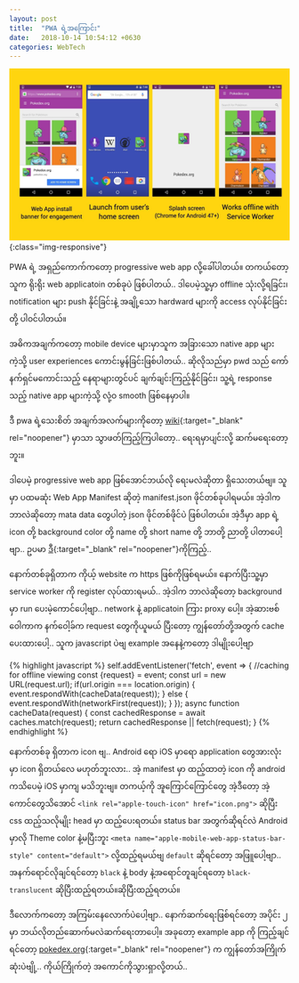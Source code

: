 ```yaml
---
layout: post
title:  "PWA ရဲ့အကြောင်း"
date:   2018-10-14 10:54:12 +0630
categories: WebTech
---
```


![progressive web app](/assets/img/2018-oct/pwa-general.jpg){:class="img-responsive"}

PWA ရဲ့ အရှည်ကောက်ကတော့ progressive web app လို့ခေါ်ပါတယ်။ တကယ်တော့သူက ရိုးရိုး web applicatoin တစ်ခုပဲ ဖြစ်ပါတယ်.. ဒါပေမဲ့သူ့မှာ offline သုံးလို့ရခြင်း၊ notification များ push နိုင်ခြင်းနဲ့ အချို့သော hardward များကို access လုပ်နိုင်ခြင်းတို့ ပါဝင်ပါတယ်။

အဓိကအချက်ကတော့ mobile device များမှာသူက အခြားသော native app များကဲ့သို့ user experiences ကောင်းမွန်ခြင်းဖြစ်ပါတယ်.. ဆိုလိုသည်မှာ pwd သည် ကော်နက်ရှင်မကောင်းသည့် နေရာများတွင်ပင် ချက်ချင်းကြည့်နိုင်ခြင်း၊ သူ့ရဲ့ response သည့် native app များကဲ့သို့ လုံ့ဝ smooth ဖြစ်နေမှာပါ။ 

ဒီ pwa ရဲ့သေးစိတ် အချက်အလက်များကိုတော့ [wiki][pwa-wiki]{:target="_blank" rel="noopener"} မှာသာ သွာဖတ်ကြည့်ကြပါတော့.. ရေးရမှာပျင်းလို့ ဆက်မရေးတော့ဘူး။

ဒါပေမဲ့ progressive web app ဖြစ်အောင်ဘယ်လို ရေးမလဲဆိုတာ ရှိသေးတယ်ဗျ။ သူမှာ ပထမဆုံး Web App Manifest ဆိုတဲ့ manifest.json ဖိုင်တစ်ခုပါရမယ်။ အဲ့ဒါကဘာလဲဆိုတော့ mata data တွေပါတဲ့ json ဖိုင်တစ်ဖိုင်ပဲ ဖြစ်ပါတယ်။ အဲ့ဒီမှာ app ရဲ့ icon တို့ background color တို့ name တို့ short name တို့ ဘာတို့ ညာတို့ ပါတာပေါ့ဗျာ.. ဥပမာ [ဒီ][pokedex-manifest]{:target="_blank" rel="noopener"}ကိုကြည့်..

နောက်တစ်ခုရှိတာက ကိုယ့် website က https ဖြစ်ကိုဖြစ်ရမယ်။ နောက်ပြီးသူ့မှာ service worker ကို register လုပ်ထားရမယ်.. အဲ့ဒါက ဘာလဲဆိုတော့ background မှာ run ပေးမဲ့ကောင်ပေါ့ဗျာ.. network နဲ့ applicatoin ကြား proxy ပေါ့။ အဲ့ဆားဗစ်ဝေါကာက နက်ဝေါ့ခ်က request တွေကိုယူမယ် ပြီးတော့ ကျွန်တော်တို့အတွက် cache ပေးထားပေါ့.. သူက javascript ပဲဗျ example အနေနဲ့ကတော့ ဒါမျိုးပေါ့ဗျာ

{% highlight javascript %}
self.addEventListener('fetch', event => {
    //caching for offline viewing
    const {request} = event;
    const url = new URL(request.url);
    if(url.origin === location.origin) {
        event.respondWith(cacheData(request));
    } else {
        event.respondWith(networkFirst(request));
    }
});
async function cacheData(request) {
    const cachedResponse = await caches.match(request);
    return cachedResponse || fetch(request);
}
{% endhighlight %}

နောက်တစ်ခု ရှိတာက icon ဗျ.. Android ရော iOS မှာရော application တွေအားလုံးမှာ icon ရှိတယ်လေ မဟုတ်ဘူးလား.. အဲ့ manifest မှာ ထည့်ထာတဲ့ icon ကို android ကသိပေမဲ့ iOS မှာကျ မသိဘူးဗျ။ တကယ့်ကို အူကြောင်ကြောင်တွေ အဲ့ဒီတော့ အဲ့ကောင်တွေသိအောင် `<link rel="apple-touch-icon" href="icon.png">` ဆိုပြီး css ထည့်သလိုမျိုး head မှာ ထည့်ပေးရတယ်။ status bar အတွက်ဆိုရင်လဲ Android မှာလို Theme color နဲ့မပြီးဘူး `<meta name="apple-mobile-web-app-status-bar-style" content="default">` လို့ထည့်ရမယ်ဗျ `default` ဆိုရင်တော့ အဖြူပေါ့ဗျာ.. အနက်ရောင်လိုချင်ရင်တော့ `black` နဲ့ body နဲ့အရောင်တူချင်ရတော့ `black-translucent` ဆိုပြီးထည့်ရတယ်။ဆိုပြီးထည့်ရတယ်။

ဒီလောက်ကတော့ အကြမ်းနေလောက်ပဲပေါ့ဗျာ.. နောက်ဆက်ရေးဖြစ်ရင်တော့ အပိုင်း ၂ မှာ ဘယ်လိုတည်ဆောက်မလဲဆက်ရေးတာပေါ့။ အခုတော့ example app ကို ကြည့်ချင်ရင်တော့ [pokedex.org][pokedex-link]{:target="_blank" rel="noopener"} က ကျွန်တော်အကြိုက်ဆုံးပဲဗျို့.. ကိုယ်ကြိုက်တဲ့ အကောင်ကိုသွားရှာလို့တယ်..

[pwa-wiki]: https://en.wikipedia.org/wiki/Progressive_Web_Apps
[pokedex-manifest]: https://pokedex.org/manifest.json
[pokedex-link]: https://pokedex.org